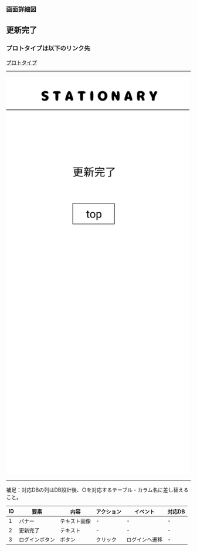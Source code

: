 ### 画面詳細図
## 更新完了
### プロトタイプは以下のリンク先
[プロトタイプ](https://www.figma.com/file/YN8g4ahM3raStzCZMDXhNA/stationary?node-id=1%3A10)
*****
<img src="../img/更新完了.png" width="500">

*****
補足：対応DBの列はDB設計後、○を対応するテーブル・カラム名に差し替えること。

| ID | 要素 | 内容 | アクション | イベント | 対応DB |
|----|------|-----|------------|---------|-------|
|1   |バナー　　　　|テキスト画像|-      |-        　　 |-|
|2   |更新完了     |テキスト　　|-      |-        　　　|-|
|3   |ログインボタン|ボタン　　　|クリック|ログインへ遷移|-|

